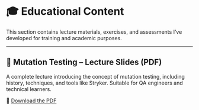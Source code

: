 # 🎓 Educational Content

This section contains lecture materials, exercises, and assessments I’ve developed for training and academic purposes.

---

## 📘 Mutation Testing – Lecture Slides (PDF)

A complete lecture introducing the concept of mutation testing, including history, techniques, and tools like Stryker. Suitable for QA engineers and technical learners.

📎 [Download the PDF](./Mutation-Testing-Lecture.pdf)
